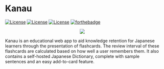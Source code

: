 # Kanau
[![License](https://img.shields.io/badge/license-JMdict-green)](https://shields.io/) [![License](https://img.shields.io/badge/license-Tatoeba-green)](https://shields.io/) [![License](https://img.shields.io/badge/status-i%20have%20no%20idea%20what%20im%20doing-yellowgreen)](https://shields.io/) [![forthebadge](https://forthebadge.com/images/badges/powered-by-coffee.svg)](https://forthebadge.com)
<p align="center">
    <img src="https://user-images.githubusercontent.com/55874439/112708392-bda40080-8eec-11eb-9a11-e6c412980db5.png"/>
</p>

Kanau is an educational web app to aid knowledge retention for Japanese learners through the presentation of flashcards. The review interval of these flashcards are calculated based on how well a user remembers them. It also contains a self-hosted Japanese Dictionary, complete with sample sentences and an easy add-to-card feature.
